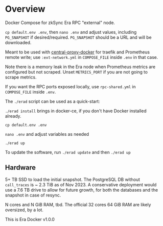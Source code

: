 # Overview

Docker Compose for zkSync Era RPC "external" node.

`cp default.env .env`, then `nano .env` and adjust values, including `PG_SNAPSHOT` if desired/required. `PG_SNAPSHOT`
should be a URL and will be downloaded.

Meant to be used with [central-proxy-docker](https://github.com/CryptoManufaktur-io/central-proxy-docker) for traefik
and Prometheus remote write; use `:ext-network.yml` in `COMPOSE_FILE` inside `.env` in that case.

Note there is a memory leak in the Era node when Prometheus metrics are configured but not scraped. Unset
`METRICS_PORT` if you are not going to scrape metrics.

If you want the RPC ports exposed locally, use `rpc-shared.yml` in `COMPOSE_FILE` inside `.env`.

The `./erad` script can be used as a quick-start:

`./erad install` brings in docker-ce, if you don't have Docker installed already.

`cp default.env .env`

`nano .env` and adjust variables as needed

`./erad up`

To update the software, run `./erad update` and then `./erad up`

## Hardware

5+ TB SSD to load the initial snapshot. The PostgreSQL DB without `call_traces` is ~ 2.3 TiB as of Nov 2023.
A conservative deployment would use a 7.6 TB drive to allow for future growth, for both the databases and the snapshot
in case of resync.

N cores and N GiB RAM, tbd. The official 32 cores 64 GiB RAM are likely oversized, by a lot.

This is Era Docker v1.0.0
